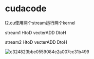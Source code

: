# cudacode
l2.cu使用两个stream运行两个kernel

stream1 HtoD vecterADD DtoH

stream2 HtoD vecterADD DtoH


![c324823bbe0559084e2a007cc31b499](https://github.com/Sunyijing01/cudacode/assets/59354764/fa51b196-7542-40f6-8695-7eef79fb8e49)
